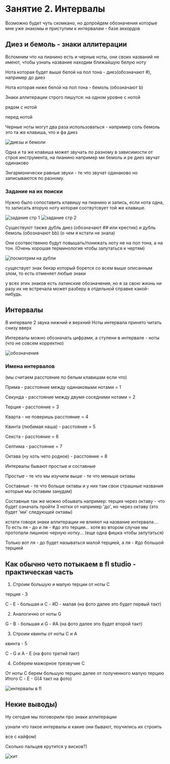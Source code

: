 # Занятие 2. Интервалы

Возможно будет чуть скомкано, но допройдем обозначения которые мне уже знакомы и приступим к интервалам - базе аккордов 

## Диез и бемоль - знаки аллитерации

Вспомним что на пианино есть и черные ноты, они своих названий не имеют, чтобы узнать название находим ближайшую белую ноту 

Нота которая будет выше белой на пол тона - диез(обозначают #), например до диез

Нота которая ниже белой на пол тона - бемоль (обозначают b)

Знаки аллитерации строго пишутся:
на одном уровне с нотой

рядом с нотой

перед нотой

Черные ноты могут два раза использоваться - например соль бемоль это та же клавиша, что и фа диез

![диезы и бемоли](диезбемоль.png)

Одна и та же клавиша может звучать по разному в зависимости от строя инструмента, на пианино например ми бемоль и ре диез звучат одинаково

Энгармонически равные звуки - те что звучат одинаково но записываются по разному.

### Задание на их поиски
Нужно было сопоставить клавишу на пианино и запись, если нота одна, то записать вторую ноту которая соотвутсвует той же клавише.

![задание стр 1](задание1.png)
![задание стр 2](задание2.png)

Существуют также дубль диез (обозначают ## или крестик) и дубль бемоль (обозначают bb) (о чем я кстати не знала)

Они соотвественно будут повышать/понижать ноту не на пол тона, а на тон.
(Очень хорошая терминология чтобы запутаться к чертям)

![посмотрим на дубли](дубли.png)

существует знак бекар который борется со всем выше описанным злом, то есть отменяет любые знаки

у всех этих знаков есть латинские обозначения, но я за свою жизнь ни разу их не встречала может разберу в отдельной справке какой-нибудь.

## Интервалы
В интервале 2 звука нижний и верхний
Ноты интервала принято читать снизу вверх

Интервалы можно обозначать цифрами, а ступени в интервале - ноты (что не совсем корректно)

![обозначения](интервал.png)

### Имена интервалов
(мы считаем расстояние по белым клавишам если что)

Прима - расстояние между одинаковыми нотами = 1

Секунда - расстояние между двумя соседними нотами = 2

Терция - расстояние = 3

Кварта - не поверишь расстояние = 4

Квинта (любимая наша) - расстояние = 5

Секста - расстояние = 6

Септима - расстояние = 7

Октава (ну хоть чето родное) - расстояние = 8

Интервалы бывают простые и составные

Простые - те что мы изучили выше - те что меньше октавы

Составные - те что больше октавы и у них там свои страшные названия которые мы оставим занудам)

Составные так же можно обзывать например: терция через октаву - что будет означать пройти 3 нотки от например 'до', но через октаву (это будет 'ми' следующей октавы)

кстати говоря знаки аллитерации не влияют на название интервала....
То есть ля - до и ля - #до это терции... хотя во втором случае мы протопали лишнюю черную нотку... (еще одна фишка чтобы запутаться)

Только вот ля - до будет называться малой терцией, а ля - #до большой терцией

## Как обычно чето потыкаем в fl studio - практическая часть

1. Строим большую и малую терции от ноты C 

терция - 3

С - E - большая и С - #D - малая
(на фото далее это будет первый такт)

2. Аналогично от ноты G

G - B - большая и G - #A
(на фото далее это будет второй такт)

3. Строим квинты от ноты С и А

квинта - 5

С - G и A - E
(на фото третий такт)

4. Соберем мажорное трезвучие С

От ноты C берем большую терцию далее от полученного малую терцию 
Итого С - E - G(4 такт на фото)

![интервалы в fl](интервалыfl.png)

## Некие выводы)
Ну сегодня мы поговорили про знаки аллитерации

узнали что такое интервалы и какие они бывают, поучились их строить

все с кайфом)

Сколько пальцев крутится у висков?)

![кит](кит.png)
